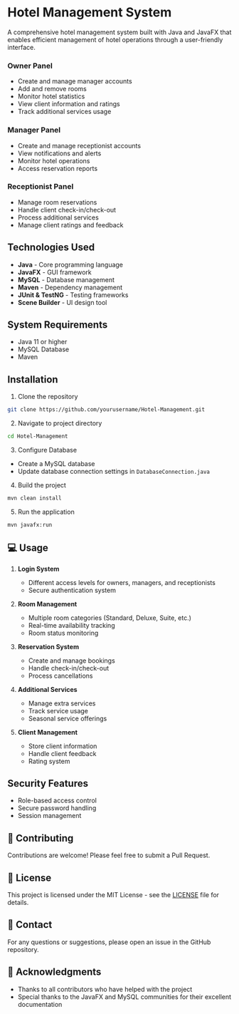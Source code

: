 # Hotel Management System

A comprehensive hotel management system built with Java and JavaFX that enables efficient management of hotel operations through a user-friendly interface.

### Owner Panel
- Create and manage manager accounts
- Add and remove rooms
- Monitor hotel statistics
- View client information and ratings
- Track additional services usage

### Manager Panel
- Create and manage receptionist accounts
- View notifications and alerts
- Monitor hotel operations
- Access reservation reports

### Receptionist Panel
- Manage room reservations
- Handle client check-in/check-out
- Process additional services
- Manage client ratings and feedback

## Technologies Used

- **Java** - Core programming language
- **JavaFX** - GUI framework
- **MySQL** - Database management
- **Maven** - Dependency management
- **JUnit & TestNG** - Testing frameworks
- **Scene Builder** - UI design tool

## System Requirements

- Java 11 or higher
- MySQL Database
- Maven

## Installation

1. Clone the repository
```bash
git clone https://github.com/yourusername/Hotel-Management.git
```

2. Navigate to project directory
```bash
cd Hotel-Management
```

3. Configure Database
- Create a MySQL database
- Update database connection settings in `DatabaseConnection.java`

4. Build the project
```bash
mvn clean install
```

5. Run the application
```bash
mvn javafx:run
```

## 💻 Usage

1. **Login System**
   - Different access levels for owners, managers, and receptionists
   - Secure authentication system

2. **Room Management**
   - Multiple room categories (Standard, Deluxe, Suite, etc.)
   - Real-time availability tracking
   - Room status monitoring

3. **Reservation System**
   - Create and manage bookings
   - Handle check-in/check-out
   - Process cancellations

4. **Additional Services**
   - Manage extra services
   - Track service usage
   - Seasonal service offerings

5. **Client Management**
   - Store client information
   - Handle client feedback
   - Rating system

##  Security Features

- Role-based access control
- Secure password handling
- Session management

## 🤝 Contributing

Contributions are welcome! Please feel free to submit a Pull Request.

## 📝 License

This project is licensed under the MIT License - see the [LICENSE](LICENSE) file for details.

## 📧 Contact

For any questions or suggestions, please open an issue in the GitHub repository.

## 🙏 Acknowledgments

- Thanks to all contributors who have helped with the project
- Special thanks to the JavaFX and MySQL communities for their excellent documentation 
